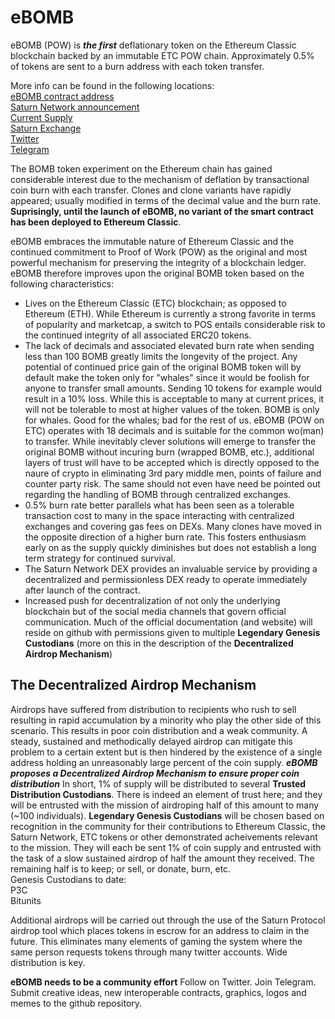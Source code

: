 # eBOMB
eBOMB (POW) is ***the first*** deflationary token on the Ethereum Classic blockchain backed by an immutable ETC POW chain. Approximately 0.5% of tokens are sent to a burn address with each token transfer.  
 
More info can be found in the following locations:  
[eBOMB contract address](https://blockscout.com/etc/mainnet/tokens/0x171040cd10f204f3b257e45b41ce65d36150558c/token_transfers)  
[Saturn Network announcement](https://forum.saturn.network/t/ebomb-pow-0-5-deflationary-on-etc-chain/4800)  
[Current Supply](https://www.saturn.network/exchange/ETC/token/0x171040cd10f204f3b257e45b41ce65d36150558c)  
[Saturn Exchange](https://www.saturn.network/exchange/ETC/order-book/0x171040cd10f204f3b257e45b41ce65d36150558c)  
[Twitter](https://twitter.com/eBOMB_POW)  
[Telegram](https://t.me/eBOMB_POW)  
  
The BOMB token experiment on the Ethereum chain has gained considerable interest due to the mechanism of deflation by transactional coin burn with each transfer. Clones and clone variants have rapidly appeared; usually modified in terms of the decimal value and the burn rate. **Suprisingly, until the launch of eBOMB, no variant of the smart contract has been deployed to Ethereum Classic**.  
  
eBOMB embraces the immutable nature of Ethereum Classic and the continued commitment to Proof of Work (POW) as the original and most powerful mechanism for preserving the integrity of a blockchain ledger. eBOMB therefore improves upon the original BOMB token based on the following characteristics:  

* Lives on the Ethereum Classic (ETC) blockchain; as opposed to Ethereum (ETH). While Ethereum is currently a strong favorite in terms of popularity and marketcap, a switch to POS entails considerable risk to the continued integrity of all associated ERC20 tokens.
* The lack of decimals and associated elevated burn rate when sending less than 100 BOMB greatly limits the longevity of the project. Any potential of continued price gain of the original BOMB token will by default make the token only for "whales" since it would be foolish for anyone to transfer small amounts. Sending 10 tokens for example would result in a 10% loss. While this is acceptable to many at current prices, it will not be tolerable to most at higher values of the token. BOMB is only for whales. Good for the whales; bad for the rest of us. eBOMB (POW on ETC) operates with 18 decimals and is suitable for the common wo(man) to transfer. While inevitably clever solutions will emerge to transfer the original BOMB without incuring burn (wrapped BOMB, etc.), additional layers of trust will have to be accepted which is directly opposed to the naure of crypto in eliminating 3rd pary middle men, points of failure and counter party risk. The same should not even have need be pointed out regarding the handling of BOMB through centralized exchanges.  
* 0.5% burn rate better parallels what has been seen as a tolerable transaction cost to many in the space interacting with centralized exchanges and covering gas fees on DEXs. Many clones have moved in the opposite direction of a higher burn rate. This fosters enthusiasm early on as the supply quickly diminishes but does not establish a long term strategy for continued survival.
* The Saturn Network DEX provides an invaluable service by providing a decentralized and permissionless DEX ready to operate immediately after launch of the contract.  
* Increased push for decentralization of not only the underlying blockchain but of the social media channels that govern official communication. Much of the official documentation (and website) will reside on github with permissions given to multiple **Legendary Genesis Custodians** (more on this in the description of the **Decentralized Airdrop Mechanism**)  
  
 ## The Decentralized Airdrop Mechanism  
 Airdrops have suffered from distribution to recipients who rush to sell resulting in rapid accumulation by a minority who play the other side of this scenario. This results in poor coin distribution and a weak community. A steady, sustained and methodically delayed airdrop can mitigate this problem to a certain extent but is then hindered by the existence of a single address holding an unreasonably large percent of the coin supply. ***eBOMB proposes a Decentralized Airdrop Mechanism to ensure proper coin distribution*** In short, 1% of supply will be distributed to several **Trusted Distribution Custodians**. There is indeed an element of trust here; and they will be entrusted with the mission of airdroping half of this amount to many (~100 individuals). **Legendary Genesis Custodians** will be chosen based on recognition in the community for their contributions to Ethereum Classic, the Saturn Network, ETC tokens or other demonstrated acheivements relevant to the mission. They will each be sent 1% of coin supply and entrusted with the task of a slow sustained airdrop of half the amount they received. The remaining half is to keep; or sell, or donate, burn, etc.  
Genesis Custodians to date:  
P3C  
Bitunits  

Additional airdrops will be carried out through the use of the Saturn Protocol airdrop tool which places tokens in escrow for an address to claim in the future. This eliminates many elements of gaming the system where the same person requests tokens through many twitter accounts. Wide distribution is key.  
  
**eBOMB needs to be a community effort** Follow on Twitter. Join Telegram. Submit creative ideas, new interoperable contracts, graphics, logos and memes to the github repository.
